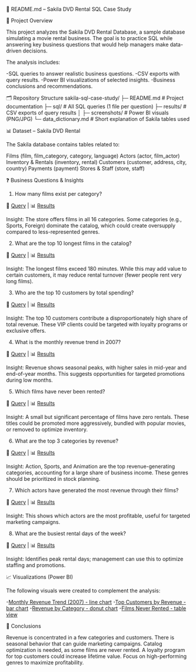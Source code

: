 📄 README.md – Sakila DVD Rental SQL Case Study

🎯 Project Overview

This project analyzes the Sakila DVD Rental Database, a sample database simulating a movie rental business.
The goal is to practice SQL while answering key business questions that would help managers make data-driven decisions.

The analysis includes:

-SQL queries to answer realistic business questions.
-CSV exports with query results.
-Power BI visualizations of selected insights.
-Business conclusions and recommendations.

🗂️ Repository Structure
sakila-sql-case-study/
├─ README.md                  # Project documentation
├─ sql/                       # All SQL queries (1 file per question)
├─ results/                   # CSV exports of query results
│   ├─ screenshots/           # Power BI visuals (PNG/JPG)
└─ data_dictionary.md         # Short explanation of Sakila tables used

📊 Dataset – Sakila DVD Rental

The Sakila database contains tables related to:

Films (film, film_category, category, language)
Actors (actor, film_actor)
Inventory & Rentals (inventory, rental)
Customers (customer, address, city, country)
Payments (payment)
Stores & Staff (store, staff)

❓ Business Questions & Insights

1. How many films exist per category?

📄 [Query](sql/01_films_by_category.sql)
 | 📊 [Results](results/01_films_by_category.csv)

Insight: The store offers films in all 16 categories. Some categories (e.g., Sports, Foreign) dominate the catalog, which could create oversupply compared to less-represented genres.



2. What are the top 10 longest films in the catalog?

📄 [Query](sql/02_top_longest_films.sql)
 | 📊 [Results](results/02_top_longest_films.csv)

Insight: The longest films exceed 180 minutes. While this may add value to certain customers, it may reduce rental turnover (fewer people rent very long films).



3. Who are the top 10 customers by total spending?

📄 [Query](sql/03_top_customers.sql)
 | 📊 [Results](results/03_top_customers.csv)

Insight: The top 10 customers contribute a disproportionately high share of total revenue. These VIP clients could be targeted with loyalty programs or exclusive offers.



4. What is the monthly revenue trend in 2007?

📄 [Query](sql/04_monthly_revenue_2007.sql)
 | 📊 [Results](results/04_monthly_revenue_2007.csv)

Insight: Revenue shows seasonal peaks, with higher sales in mid-year and end-of-year months. This suggests opportunities for targeted promotions during low months.



5. Which films have never been rented?

📄 [Query](sql/05_films_never_rented.sql)
 | 📊 [Results](results/05_films_never_rented.csv)

Insight: A small but significant percentage of films have zero rentals. These titles could be promoted more aggressively, bundled with popular movies, or removed to optimize inventory.



6. What are the top 3 categories by revenue?

📄 [Query](sql/06_top_categories_revenue.sql)
 | 📊 [Results](results/06_top_categories_revenue.csv)

Insight: Action, Sports, and Animation are the top revenue-generating categories, accounting for a large share of business income. These genres should be prioritized in stock planning.



7. Which actors have generated the most revenue through their films?

📄 [Query](sql/07_top_actors_revenue.sql)
 | 📊 [Results](results/07_top_actors_revenue.csv)

Insight: This shows which actors are the most profitable, useful for targeted marketing campaigns.



8. What are the busiest rental days of the week?

📄 [Query](sql/08_busiest_rental_day.sql)
 | 📊 [Results](results/08_busiest_rental_day.csv)

Insight: Identifies peak rental days; management can use this to optimize staffing and promotions.




📈 Visualizations (Power BI)

The following visuals were created to complement the analysis:

-[Monthly Revenue Trend (2007) - line chart](visuals/MonthlyRevenueTrend.jpg)
-[Top Customers by Revenue - bar chart](visuals/TopCustomers.jpg)
-[Revenue by Category - donut chart](visuals/RevenueByCategory.jpg)
-[Films Never Rented - table view](visuals/FilmsNeverRented.jpg)


📝 Conclusions

Revenue is concentrated in a few categories and customers.
There is seasonal behavior that can guide marketing campaigns.
Catalog optimization is needed, as some films are never rented.
A loyalty program for top customers could increase lifetime value.
Focus on high-performing genres to maximize profitability.
